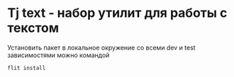 # Tj text - набор утилит для работы с текстом

Установить пакет в локальное окружение со всеми dev и test зависимостями можно командой

```shell
flit install
```
